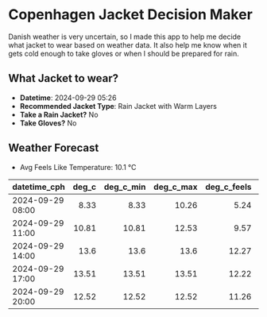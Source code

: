 
# Copenhagen Jacket Decision Maker

Danish weather is very uncertain, so I made this app to help me decide what jacket to wear based on weather data. 
It also help me know when it gets cold enough to take gloves or when I should be prepared for rain.

## What Jacket to wear?

- **Datetime**: 2024-09-29 05:26
- **Recommended Jacket Type**: Rain Jacket with Warm Layers
- **Take a Rain Jacket?** No
- **Take Gloves?** No

## Weather Forecast
- Avg Feels Like Temperature: 10.1 °C

| datetime_cph     |   deg_c |   deg_c_min |   deg_c_max |   deg_c_feels | weather   | wind   | rain   |
|:-----------------|--------:|------------:|------------:|--------------:|:----------|:-------|:-------|
| 2024-09-29 08:00 |    8.33 |        8.33 |       10.26 |          5.24 | Clear     | Medium | None   |
| 2024-09-29 11:00 |   10.81 |       10.81 |       12.53 |          9.57 | Clear     | Medium | None   |
| 2024-09-29 14:00 |   13.6  |       13.6  |       13.6  |         12.27 | Clouds    | Medium | None   |
| 2024-09-29 17:00 |   13.51 |       13.51 |       13.51 |         12.22 | Clouds    | Low    | None   |
| 2024-09-29 20:00 |   12.52 |       12.52 |       12.52 |         11.26 | Clouds    | Low    | None   |
        